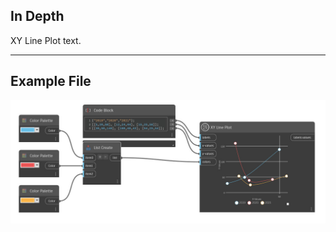 ## In Depth
XY Line Plot text.
___
## Example File

![XY Line Plot](./CoreNodeModelsWpf.Charts.XYLinePlot_img.jpg)

